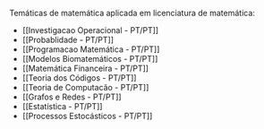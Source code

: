 Temáticas de matemática aplicada em licenciatura de matemática:

- [[Investigacao Operacional - PT/PT]]
- [[Probablidade - PT/PT]]
- [[Programacao Matemática - PT/PT]]
- [[Modelos Biomatemáticos - PT/PT]]
- [[Matemática Financeira - PT/PT]]
- [[Teoria dos Códigos - PT/PT]]
- [[Teoria de Computacão - PT/PT]]
- [[Grafos e Redes - PT/PT]]
- [[Estatística - PT/PT]]
- [[Processos Estocásticos - PT/PT]]